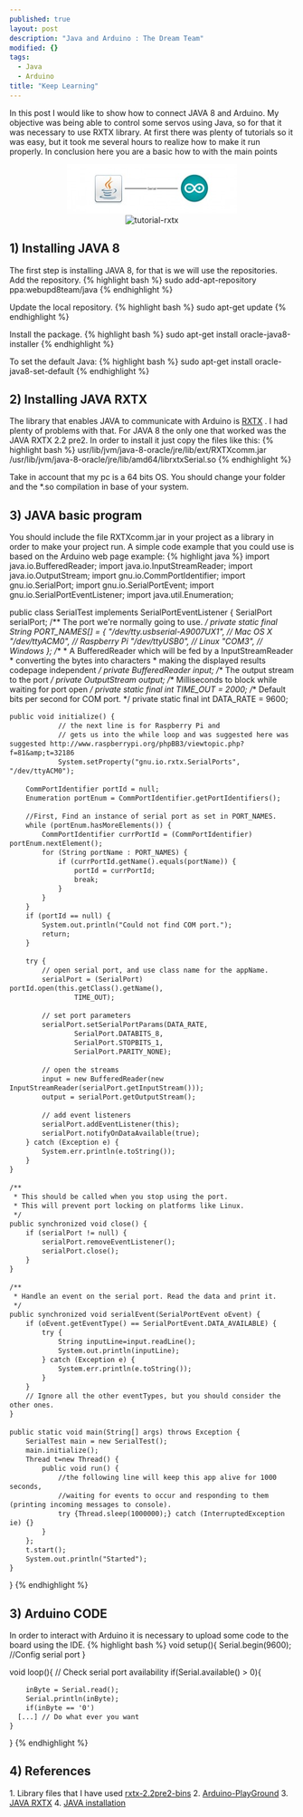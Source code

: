 ```yaml
---
published: true
layout: post
description: "Java and Arduino : The Dream Team"
modified: {}
tags: 
  - Java
  - Arduino
title: "Keep Learning"
---
```


In this post I would like to show how to connect JAVA 8 and Arduino. My objective was being able to control some servos using Java, so for that it was necessary to use RXTX library. At first there was plenty of tutorials so it was easy, but it took me several hours to realize how to make it run properly. In conclusion here you are a basic how to with the main points

<center><img class="alignnone" src="/images/tutorial-rxtx.jpg"/></center>
<!-- more -->

<center><a><img class="aligncenter  wp-image-1468" src="http://www.correderajorge.es/wp-content/uploads/2015/01/tutorial-rxtx-300x87.jpg" alt="tutorial-rxtx" /></a></center>

<h2>1) Installing JAVA 8</h2>
The first step is installing JAVA 8, for that is we will use the repositories.
Add the repository.
{% highlight bash %}
sudo add-apt-repository ppa:webupd8team/java
{% endhighlight %}

Update the local repository.
{% highlight bash %}
sudo apt-get update
{% endhighlight %}

Install the package.
{% highlight bash %}
sudo apt-get install oracle-java8-installer
{% endhighlight %}

To set the default Java:
{% highlight bash %}
sudo apt-get install oracle-java8-set-default
{% endhighlight %}

<h2>2) Installing JAVA RXTX</h2>
The library that enables JAVA to communicate with Arduino is <a title="RXTX" href="http://rxtx.qbang.org/wiki/index.php/Main_Page" target="_blank">RXTX</a> . I had plenty of problems with that. For JAVA 8 the only one that worked was the JAVA RXTX 2.2 pre2. In order to install it just copy the files like this:
{% highlight bash %}
usr/lib/jvm/java-8-oracle/jre/lib/ext/RXTXcomm.jar
/usr/lib/jvm/java-8-oracle/jre/lib/amd64/librxtxSerial.so
{% endhighlight %}

Take in account that my pc is a 64 bits OS. You should change your folder and the *.so compilation in base of your system.
<h2>3) JAVA basic program</h2>
You should include the file RXTXcomm.jar in your project as a library in order to make your project run. A simple code example that you could use is based on the Arduino web page example:
{% highlight java %}
import java.io.BufferedReader;
import java.io.InputStreamReader;
import java.io.OutputStream;
import gnu.io.CommPortIdentifier; 
import gnu.io.SerialPort;
import gnu.io.SerialPortEvent; 
import gnu.io.SerialPortEventListener; 
import java.util.Enumeration;


public class SerialTest implements SerialPortEventListener {
	SerialPort serialPort;
        /** The port we're normally going to use. */
	private static final String PORT_NAMES[] = { 
			"/dev/tty.usbserial-A9007UX1", // Mac OS X
                        "/dev/ttyACM0", // Raspberry Pi
			"/dev/ttyUSB0", // Linux
			"COM3", // Windows
	};
	/**
	* A BufferedReader which will be fed by a InputStreamReader 
	* converting the bytes into characters 
	* making the displayed results codepage independent
	*/
	private BufferedReader input;
	/** The output stream to the port */
	private OutputStream output;
	/** Milliseconds to block while waiting for port open */
	private static final int TIME_OUT = 2000;
	/** Default bits per second for COM port. */
	private static final int DATA_RATE = 9600;

	public void initialize() {
                // the next line is for Raspberry Pi and 
                // gets us into the while loop and was suggested here was suggested http://www.raspberrypi.org/phpBB3/viewtopic.php?f=81&amp;t=32186
                System.setProperty("gnu.io.rxtx.SerialPorts", "/dev/ttyACM0");

		CommPortIdentifier portId = null;
		Enumeration portEnum = CommPortIdentifier.getPortIdentifiers();

		//First, Find an instance of serial port as set in PORT_NAMES.
		while (portEnum.hasMoreElements()) {
			CommPortIdentifier currPortId = (CommPortIdentifier) portEnum.nextElement();
			for (String portName : PORT_NAMES) {
				if (currPortId.getName().equals(portName)) {
					portId = currPortId;
					break;
				}
			}
		}
		if (portId == null) {
			System.out.println("Could not find COM port.");
			return;
		}

		try {
			// open serial port, and use class name for the appName.
			serialPort = (SerialPort) portId.open(this.getClass().getName(),
					TIME_OUT);

			// set port parameters
			serialPort.setSerialPortParams(DATA_RATE,
					SerialPort.DATABITS_8,
					SerialPort.STOPBITS_1,
					SerialPort.PARITY_NONE);

			// open the streams
			input = new BufferedReader(new InputStreamReader(serialPort.getInputStream()));
			output = serialPort.getOutputStream();

			// add event listeners
			serialPort.addEventListener(this);
			serialPort.notifyOnDataAvailable(true);
		} catch (Exception e) {
			System.err.println(e.toString());
		}
	}

	/**
	 * This should be called when you stop using the port.
	 * This will prevent port locking on platforms like Linux.
	 */
	public synchronized void close() {
		if (serialPort != null) {
			serialPort.removeEventListener();
			serialPort.close();
		}
	}

	/**
	 * Handle an event on the serial port. Read the data and print it.
	 */
	public synchronized void serialEvent(SerialPortEvent oEvent) {
		if (oEvent.getEventType() == SerialPortEvent.DATA_AVAILABLE) {
			try {
				String inputLine=input.readLine();
				System.out.println(inputLine);
			} catch (Exception e) {
				System.err.println(e.toString());
			}
		}
		// Ignore all the other eventTypes, but you should consider the other ones.
	}

	public static void main(String[] args) throws Exception {
		SerialTest main = new SerialTest();
		main.initialize();
		Thread t=new Thread() {
			public void run() {
				//the following line will keep this app alive for 1000 seconds,
				//waiting for events to occur and responding to them (printing incoming messages to console).
				try {Thread.sleep(1000000);} catch (InterruptedException ie) {}
			}
		};
		t.start();
		System.out.println("Started");
	}
}
{% endhighlight %}

<h2>3) Arduino CODE</h2>
In order to interact with Arduino it is necessary to upload some code to the board using the IDE.
{% highlight bash %}
 void setup(){
    Serial.begin(9600); //Config serial port
  }
 
void loop(){
// Check serial port availability
    if(Serial.available() > 0){
 
        inByte = Serial.read();
        Serial.println(inByte);
        if(inByte == '0')
      [...] // Do what ever you want 
    }
}
{% endhighlight %}

<h2>4) References</h2>
1. Library files that I have used <a href="http://www.correderajorge.es/wp-content/uploads/2015/01/rxtx-2.2pre2-bins.zip">rxtx-2.2pre2-bins</a>
2. <a href="http://playground.arduino.cc/Interfacing/Java">Arduino-PlayGround</a>
3. <a href="http://rxtx.qbang.org/wiki/index.php/Main_Page">JAVA RXTX</a>
4. <a href=" http://www.yourownlinux.com/2014/02/how-to-install-oracle-java-jdk-6-7-8-in-linux.html">JAVA installation</a>

